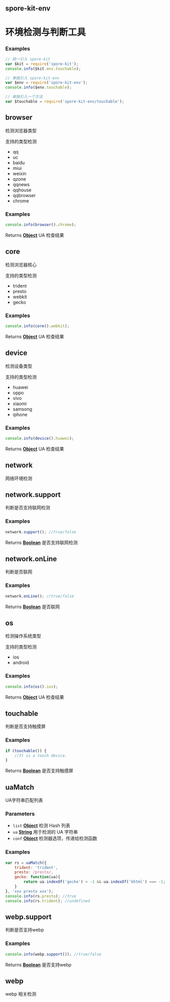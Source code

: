 <!-- Generated by documentation.js. Update this documentation by updating the source code. -->

## spore-kit-env

# 环境检测与判断工具

### Examples

```javascript
// 统一引入 spore-kit
var $kit = require('spore-kit');
console.info($kit.env.touchable);

// 单独引入 spore-kit-env
var $env = require('spore-kit-env');
console.info($env.touchable);

// 单独引入一个方法
var $touchable = require('spore-kit-env/touchable');
```

## browser

检测浏览器类型

支持的类型检测

-   qq
-   uc
-   baidu
-   miui
-   weixin
-   qzone
-   qqnews
-   qqhouse
-   qqbrowser
-   chrome

### Examples

```javascript
console.info(browser().chrome);
```

Returns **[Object][1]** UA 检查结果

## core

检测浏览器核心

支持的类型检测

-   trident
-   presto
-   webkit
-   gecko

### Examples

```javascript
console.info(core().webkit);
```

Returns **[Object][1]** UA 检查结果

## device

检测设备类型

支持的类型检测

-   huawei
-   oppo
-   vivo
-   xiaomi
-   samsong
-   iphone

### Examples

```javascript
console.info(device().huawei);
```

Returns **[Object][1]** UA 检查结果

## network

网络环境检测

## network.support

判断是否支持联网检测

### Examples

```javascript
network.support(); //true/false
```

Returns **[Boolean][2]** 是否支持联网检测

## network.onLine

判断是否联网

### Examples

```javascript
network.onLine(); //true/false
```

Returns **[Boolean][2]** 是否联网

## os

检测操作系统类型

支持的类型检测

-   ios
-   android

### Examples

```javascript
console.info(os().ios);
```

Returns **[Object][1]** UA 检查结果

## touchable

判断是否支持触摸屏

### Examples

```javascript
if (touchable()) {
	//It is a touch device.
}
```

Returns **[Boolean][2]** 是否支持触摸屏

## uaMatch

UA字符串匹配列表

### Parameters

-   `list` **[Object][1]** 检测 Hash 列表
-   `ua` **[String][3]** 用于检测的 UA 字符串
-   `conf` **[Object][1]** 检测器选项，传递给检测函数

### Examples

```javascript
var rs = uaMatch({
	trident: 'trident',
	presto: /presto/,
	gecko: function(ua){
		return ua.indexOf('gecko') > -1 && ua.indexOf('khtml') === -1;
	}
}, 'xxx presto xxx');
console.info(rs.presto); //true
console.info(rs.trident); //undefined
```

## webp.support

判断是否支持webp

### Examples

```javascript
console.info(webp.support()); //true/false
```

Returns **[Boolean][2]** 是否支持webp

## webp

webp 相关检测

[1]: https://developer.mozilla.org/docs/Web/JavaScript/Reference/Global_Objects/Object

[2]: https://developer.mozilla.org/docs/Web/JavaScript/Reference/Global_Objects/Boolean

[3]: https://developer.mozilla.org/docs/Web/JavaScript/Reference/Global_Objects/String
